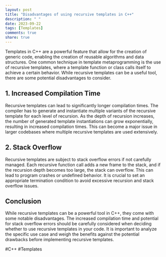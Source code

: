 ```yaml
---
layout: post
title: "Disadvantages of using recursive templates in C++"
description: " "
date: 2023-09-22
tags: [Templates]
comments: true
share: true
---
```


Templates in C++ are a powerful feature that allow for the creation of generic code, enabling the creation of reusable algorithms and data structures. One common technique in template metaprogramming is the use of recursive templates, where a template function or class calls itself to achieve a certain behavior. While recursive templates can be a useful tool, there are some potential disadvantages to consider.

## 1. Increased Compilation Time
Recursive templates can lead to significantly longer compilation times. The compiler has to generate and instantiate multiple variants of the recursive template for each level of recursion. As the depth of recursion increases, the number of generated template instantiations can grow exponentially, resulting in increased compilation times. This can become a major issue in larger codebases where multiple recursive templates are used extensively.

## 2. Stack Overflow
Recursive templates are subject to stack overflow errors if not carefully managed. Each recursive function call adds a new frame to the stack, and if the recursion depth becomes too large, the stack can overflow. This can lead to program crashes or undefined behavior. It is crucial to set an appropriate termination condition to avoid excessive recursion and stack overflow issues.

## Conclusion
While recursive templates can be a powerful tool in C++, they come with some notable disadvantages. The increased compilation time and potential for stack overflow errors should be carefully considered when deciding whether to use recursive templates in your code. It is important to analyze the specific use case and weigh the benefits against the potential drawbacks before implementing recursive templates. 

\#C++ #Templates